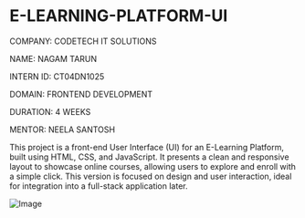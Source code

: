 # E-LEARNING-PLATFORM-UI

COMPANY: CODETECH IT SOLUTIONS

NAME: NAGAM TARUN

INTERN ID: CT04DN1025

DOMAIN: FRONTEND DEVELOPMENT

DURATION: 4 WEEKS

MENTOR: NEELA SANTOSH

This project is a front-end User Interface (UI) for an E-Learning Platform, built using HTML, CSS, and JavaScript. It presents a clean and responsive layout to showcase online courses, allowing users to explore and enroll with a simple click. This version is focused on design and user interaction, ideal for integration into a full-stack application later.


![Image](https://github.com/user-attachments/assets/8311e0bd-7374-435f-b823-14c3c62c2b53)
